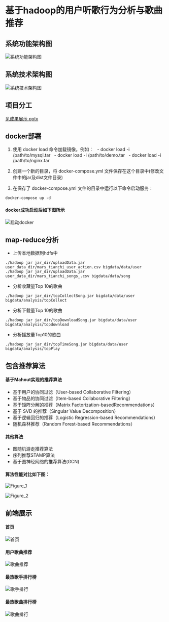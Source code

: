 # 基于hadoop的用户听歌行为分析与歌曲推荐

## 系统功能架构图

![系统功能架构图](https://github.com/GLA1VE11/bigdata-analysis/blob/master/%E7%B3%BB%E7%BB%9F%E5%8A%9F%E8%83%BD%E6%9E%B6%E6%9E%84%E5%9B%BE.png)

## 系统技术架构图

![系统技术架构图](https://github.com/GLA1VE11/bigdata-analysis/blob/master/%E7%B3%BB%E7%BB%9F%E6%8A%80%E6%9C%AF%E6%9E%B6%E6%9E%84%E5%9B%BE.png)

## 项目分工

[见成果展示.pptx](https://github.com/GLA1VE11/bigdata-analysis/blob/main/%E6%88%90%E6%9E%9C%E5%B1%95%E7%A4%BA.pptx)

## docker部署

1. 使用 docker load 命令加载镜像。例如：
  - docker load -i /path/to/mysql.tar
  - docker load -i /path/to/demo.tar
  - docker load -i /path/to/nginx.tar

2. 创建一个新的目录，将 docker-compose.yml 文件保存在这个目录中(修改文件中的jar及dist文件目录)

3. 在保存了 docker-compose.yml 文件的目录中运行以下命令启动服务：

```
docker-compose up -d
```
#### docker成功启动后如下图所示
![启动docker](https://github.com/GLA1VE11/bigdata-analysis/blob/master/%E5%90%AF%E5%8A%A8docker.png)

## map-reduce分析
- 上传本地数据到hdfs中

```
./hadoop jar jar_dir/uploadData.jar user_data_dir/mars_tianchi_user_action.csv bigdata/data/user
./hadoop jar jar_dir/uploadData.jar user_data_dir/mars_tianchi_songs_.csv bigdata/data/song
```

- 分析收藏量Top 10的歌曲

```
./hadoop jar jar_dir/topCollectSong.jar bigdata/data/user bigdata/analysis/topCollect
```

- 分析下载量Top 10的歌曲

```
./hadoop jar jar_dir/topDownloadSong.jar bigdata/data/user bigdata/analysis/topdownload
```

- 分析播放量Top10的歌曲

```
./hadoop jar jar_dir/topTimeSong.jar bigdata/data/user bigdata/analysis/topPlay
```

## 包含推荐算法

#### 基于Mahout实现的推荐算法

- 基于用户的协同过滤（User-based Collaborative Filtering）
- 基于物品的协同过滤（Item-based Collaborative Filtering）
- 基于矩阵分解的推荐（Matrix Factorization-basedRecommendations）
- 基于 SVD 的推荐（Singular Value Decomposition）
- 基于逻辑回归的推荐（Logistic Regression-based Recommendations）
- 随机森林推荐（Random Forest-based Recommendations）

#### 其他算法

- 图随机游走推荐算法
- 序列推荐STAMP算法
- 基于图神经网络的推荐算法(GCN)

#### 算法性能对比如下图：

![Figure_1](https://github.com/GLA1VE11/bigdata-analysis/blob/master/Figure_1.png)

![Figure_2](https://github.com/GLA1VE11/bigdata-analysis/blob/master/Figure_2.png)

## 前端展示

#### 首页

![首页](https://github.com/GLA1VE11/bigdata-analysis/blob/master/%E9%A6%96%E9%A1%B5.png)

#### 用户歌曲推荐

![歌曲推荐](https://github.com/GLA1VE11/bigdata-analysis/blob/master/%E9%9F%B3%E4%B9%90%E6%8E%A8%E8%8D%90.png)

#### 最热歌手排行榜

![歌手排行](https://github.com/GLA1VE11/bigdata-analysis/blob/master/%E6%AD%8C%E6%89%8B%E6%8E%92%E8%A1%8C.png)

#### 最热歌曲排行榜

![歌曲排行](https://github.com/GLA1VE11/bigdata-analysis/blob/master/%E6%AD%8C%E6%9B%B2%E6%8E%92%E8%A1%8C.png)




